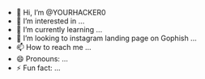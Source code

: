 - 👋 Hi, I’m @YOURHACKER0
- 👀 I’m interested in ...
- 🌱 I’m currently learning ...
- 💞️ I’m looking to instagram landing page on Gophish
 ...
- 📫 How to reach me ...
- 😄 Pronouns: ...
- ⚡ Fun fact: ...

<!---
YOURHACKER0/YOURHACKER0 is a ✨ special ✨ repository because its `README.md` (this file) appears on your GitHub profile.
You can click the Preview link to take a look at your changes.
--->
